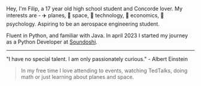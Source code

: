 Hey, I'm Filip, a 17 year old high school student and Concorde lover. 
My interests are - ✈️ planes, 🚀 space, 🔧 technology, 🏦 economics, 🧠 psychology.
Aspiring to be an aerospace engineering student. 

Fluent in Python, and familiar with Java.
In april 2023 I started my journey as a Python Developer at [Soundoshi](https://soundoshi.com/). 

--- 
"I have no special talent. I am only passionately curious." - Albert Einstein
> In my free time I love attending to events, watching TedTalks, doing math or just learning about planes and space.
